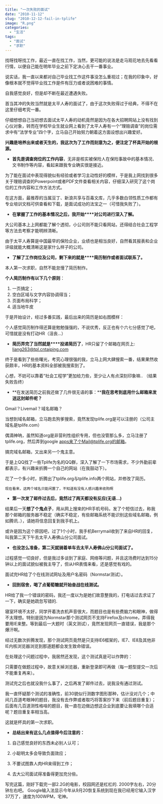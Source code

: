 ```yaml
---
title: "一次失败的面试"
date: "2010-11-12"
slug: "2010-12-12-fail-in-tplife"
image: "R.png"
categories: 
  - "生活"
tags: 
  - "面试"
  - "求职"
---
```


找呀找呀找工作，最近一直在找工作，当然，更可能的说法是走马观花地去先看看行情，以便自己能在明年毕业之前下定决心去干一番事业。

说实话，我一直以来都对自己毕业找工作这件事没怎么重视过；在我的印象中，好像根本就不觉得毕业找工作是件有压力或者说困难的事情。

自我感觉良好，但是却不断在最近遭遇失败。

首当其冲的失败当然就是太平人寿的面试了，由于这次失败得过于经典，不得不在这里仔细考究一番。


仔细想想自己当初想去面试太平人寿的动机竟然是因为在各大招聘网站上没有找到心仪对象，转而在学校毕业生就业网上看到了太平人寿有一个“理赔调查”的岗位需求中有“法学专业”四个字，立马自己开始努力朝着这方面设想出兴趣爱好。

**兴趣是培养出来或者天生的，我这次为了工作而刻意为之，便注定了杯具开始的根源。**

- **首先是调查岗位的工作内容**，无非是核实被保险人在保险事故中的基本情况、文书制作等内容，看起来跟我专业确实很是接近。

为了能在面试中表现得貌似有经验或者学习主动性好的模样，于是我上网找到很多关于理赔调查的Powerpoint或者PDF文件查看相关内容，仔细深入研究了这个岗位的工作内容和工作方法方式。

在这方面，最推荐的当属豆丁、新浪共享与百毒文库，几乎多数白领性质工作都有专业培训文档可供查看和下载，是面试成功的法宝之一（可惜我失败了）。

- **在掌握了工作的基本情况之后，我开始****对公司进行深入了解。**

大公司基本上上网都能了解个透彻，小公司则不能只看网站，还得结合社会工程学等方法去考察才能明辨清晰。

由于太平人寿算是中国最早的保险企业，业绩也是相当良好，自然看其报表和企业评级就能大概清晰这是家什么样子的公司。

- **了解了工作岗位及公司，剩下来的就是****简历制作或者面试联系了。**

本人第一次求职，自然不能怠慢了简历制作。

**个人简历制作有以下几个原则**：

1. 一页搞定；
2. 空白区域与文字内容协调得当；
3. 页面布局科学；
4. 适当地牛皮

于是开始设计，经过多番实践，最后出来的简历是如右图模样：

个人感觉简历制作得还算是勉勉强强的，不说优秀，反正也有个六七分感觉了吧，可惜就是没有打动HR（沮丧...）

- **简历弄完了当然就是****投递简历了**，HR只留了个邮箱在网页上: liang263@tpl.cntaiping.com

终于是看到了些些曙光，考究心理很强的我，立马上网大肆搜索一番，结果果然收获颇丰，HR的基本资料全部被我搜索到了。

心想，不妨可以靠着“社会工程学”更加给力些，至少让人有点深刻印象嘛.. （结果失败告终）

- **在发送简历之前我还做了几件很无语的事：****我在思考到底用什么邮箱来发送这封邮件呢？**

Gmail？Livemail？域名邮箱？

当想到域名邮箱，立马跑去狗爹搜索，竟然发现tplife.org是可以注册的（公司主域名是tplife.com）

偶滴神呐，虽然知道org是非营利性组织专用，但也没管那么多，立马注册了tplife.org，然后弄到google apps来了个Mail@tplife.org的邮箱。

搞完域名邮箱，又出来另一个鬼主意。

于是上QQ找了一些Tplife为名的QQ群，深入了解了一下市场需求，不少外勤前辈都表示，有兴趣来折腾一个自己的网站（在我鼓动下）。

花了一个多小时，折腾出了tplife.org与tplife.info两个网站，并修改了简历。

`现在看来，这两个域名只能闲置了，不知道有没有人感兴趣来收购啊`

- **第一次发了邮件过去后，竟然过了两天都没有反应(无语...)**

结果后一天**想了个鬼点子**，用从网上搜来的HR手机号码，发了个短信过去，称我那个邮箱的服务器不稳定（确实不稳定，有些邮箱系统不能识别这些域名邮箱，例如腾讯..），请她将信息回复到我手机上。

或许是因为这个原因吧，过了1个小时，我手机Berrymail收到了来自HR的回复，叫我第二天下午去太平人寿佛山分公司面试。

- **也没怎么准备，第二天就骑着单车去太平人寿佛山分公司面试了。**

过程感觉一切良好，但是我过多谈到了家庭、网络等问题，并且这场费时达到15分钟以上的面试貌似被我主导了，但从HR表情来看，还是感觉有戏的。

面试完HR给了个在线测试网址及用户名密码（Normstar测试）。

- **回到宿舍，喝了点葡萄糖就开始奋战在线测试。**

HR给了我一个错误的密码，我还一度以为是她们故意整我的，打电话过去求证了一下，确实是她疏忽写错的.

寝室环境不太好，同学开着洗衣机声音很大，而题目也是有些费脑力和眼神，做得不太理想。特别是因为Normstar那个测试网页不支持Firefox及chrome，弄得我要用IE来整。等到最后一大题时（英文测试），竟然发现网页一直错误，我是那个爆汗啊。

经过无数次折腾发现，那个测试网页竟然是只支持IE6框架的，IE7、IE8及其他非IE内核浏览器浏览到那道题都会发生致命错误。

在处理这个问题过程中，我居然还发现，这个测试真是可以作弊的：

只需要在做题过程中，故意关掉浏览器，重新登录即可再做（每一题型提交一次后不能重复再来）。

测试完之后也就没我什么事了，之后再发了邮件过去，说我没有通过测试。

我一直怀疑那个测试的准确性，前30貌似行测数字图形那种，估计没对几个；中间几百道考眼神的题目，我没有去作弊或者取巧将答案抄下来（前后题目重复）；后面有几百道测性格啥的题目，我一直在边做边想这企业到底要让我填哪个合适呢？题目重复率相当高。

这就是杯具的第一次求职。

- **总结出来有这么几点值得今后注意的：**

1. 自己感觉良好的东西未必别人认可；

2. 小聪明太多会导致负面效应；

3. 不要试图靠人肉HR来得到工作；

4. 去大公司面试得准备得更加充分些。

写完这篇，刚好下载完一部2.2G的电影，校园网还是杠杠的. 2000字左右，20分钟左右吧。 Google输入法显示今年从9月20恢复系统到现在我已经用它输入汉字37万了，速度为100WPM，宅神。
